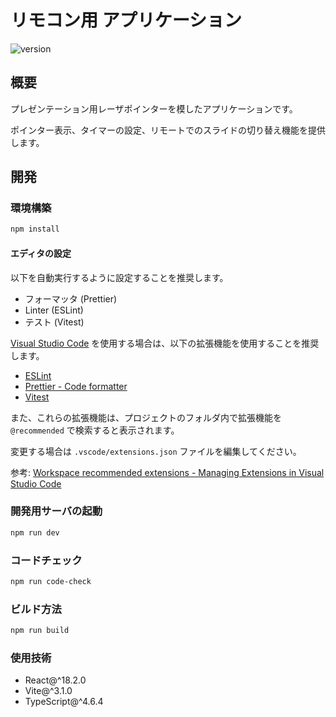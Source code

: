 # リモコン用 アプリケーション

![version](https://img.shields.io/badge/version-1.1.0__SNAPSHOT-blue.svg)

## 概要

プレゼンテーション用レーザポインターを模したアプリケーションです。

ポインター表示、タイマーの設定、リモートでのスライドの切り替え機能を提供します。

## 開発

### 環境構築

```sh
npm install
```

#### エディタの設定

以下を自動実行するように設定することを推奨します。

- フォーマッタ (Prettier)
- Linter (ESLint)
- テスト (Vitest)

[Visual Studio Code](https://code.visualstudio.com/) を使用する場合は、以下の拡張機能を使用することを推奨します。

- [ESLint](https://marketplace.visualstudio.com/items?itemName=dbaeumer.vscode-eslint)
- [Prettier - Code formatter](https://marketplace.visualstudio.com/items?itemName=esbenp.prettier-vscode)
- [Vitest](https://marketplace.visualstudio.com/items?itemName=ZixuanChen.vitest-explorer)

また、これらの拡張機能は、プロジェクトのフォルダ内で拡張機能を `@recommended` で検索すると表示されます。

変更する場合は `.vscode/extensions.json` ファイルを編集してください。

参考: [Workspace recommended extensions - Managing Extensions in Visual Studio Code](https://code.visualstudio.com/docs/editor/extension-marketplace#_workspace-recommended-extensions)

### 開発用サーバの起動

```sh
npm run dev
```

### コードチェック

```sh
npm run code-check
```

### ビルド方法

```sh
npm run build
```

### 使用技術

- React@^18.2.0
- Vite@^3.1.0
- TypeScript@^4.6.4

